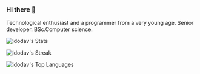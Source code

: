 ### Hi there 👋

Technological enthusiast and a programmer from a very young age. 
Senior developer. BSc.Computer science.

![idodav's Stats](https://github-readme-stats.vercel.app/api?username=idodav&theme=vue-dark&show_icons=true&hide_border=true&count_private=true)

![idodav's Streak](https://github-readme-streak-stats.herokuapp.com/?user=idodav&theme=vue-dark&hide_border=true)

![idodav's Top Languages](https://github-readme-stats.vercel.app/api/top-langs/?username=idodav&theme=vue-dark&show_icons=true&hide_border=true&layout=compact)

<!--
**idodav/idodav** is a ✨ _special_ ✨ repository because its `README.md` (this file) appears on your GitHub profile.

Here are some ideas to get you started:

- 🔭 I’m currently working on ...
- 🌱 I’m currently learning ...
- 👯 I’m looking to collaborate on ...
- 🤔 I’m looking for help with ...
- 💬 Ask me about ...
- 📫 How to reach me: ...
- 😄 Pronouns: ...
- ⚡ Fun fact: ...
-->
